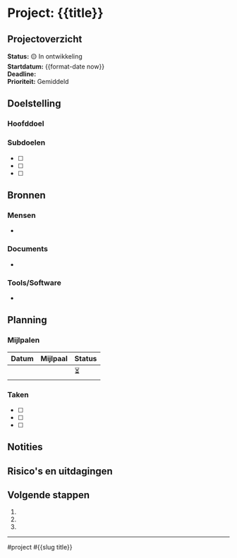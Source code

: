 # Project: {{title}}

## Projectoverzicht

**Status:** 🟡 In ontwikkeling  
**Startdatum:** {{format-date now}}  
**Deadline:**   
**Prioriteit:** Gemiddeld  

## Doelstelling

### Hoofddoel

### Subdoelen

- [ ] 
- [ ] 
- [ ] 

## Bronnen

### Mensen
- 

### Documents
- 

### Tools/Software
- 

## Planning

### Mijlpalen

| Datum | Mijlpaal | Status |
|-------|----------|--------|
|       |          | ⏳     |

### Taken

- [ ] 
- [ ] 
- [ ] 

## Notities

## Risico's en uitdagingen

## Volgende stappen

1. 
2. 
3. 

---

#project #{{slug title}}